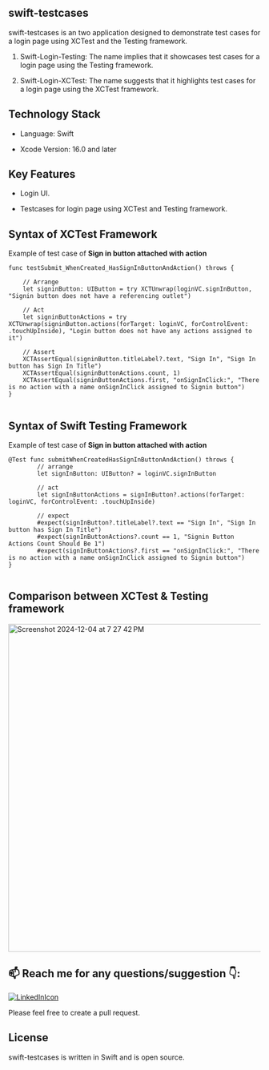 ## swift-testcases
swift-testcases is an two application designed to demonstrate test cases for a login page using XCTest and the Testing framework.

1. Swift-Login-Testing: The name implies that it showcases test cases for a login page using the Testing framework. 

2. Swift-Login-XCTest: The name suggests that it highlights test cases for a login page using the XCTest framework.

## Technology Stack
- Language: Swift

- Xcode Version: 16.0 and later

## Key Features
- Login UI.

- Testcases for login page using XCTest and Testing framework.

## Syntax of XCTest Framework

Example of test case of **Sign in button attached with action**
```
func testSubmit_WhenCreated_HasSignInButtonAndAction() throws {

    // Arrange
    let signinButton: UIButton = try XCTUnwrap(loginVC.signInButton, "Signin button does not have a referencing outlet")

    // Act
    let signinButtonActions = try XCTUnwrap(signinButton.actions(forTarget: loginVC, forControlEvent: .touchUpInside), "Login button does not have any actions assigned to it")

    // Assert
    XCTAssertEqual(signinButton.titleLabel?.text, "Sign In", "Sign In button has Sign In Title")
    XCTAssertEqual(signinButtonActions.count, 1)
    XCTAssertEqual(signinButtonActions.first, "onSignInClick:", "There is no action with a name onSignInClick assigned to Signin button")
}
    
```

## Syntax of Swift Testing Framework

Example of test case of **Sign in button attached with action**
```
@Test func submitWhenCreatedHasSignInButtonAndAction() throws {
        // arrange
        let signInButton: UIButton? = loginVC.signInButton
        
        // act
        let signInButtonActions = signInButton?.actions(forTarget: loginVC, forControlEvent: .touchUpInside)
        
        // expect
        #expect(signInButton?.titleLabel?.text == "Sign In", "Sign In button has Sign In Title")
        #expect(signInButtonActions?.count == 1, "Signin Button Actions Count Should Be 1")
        #expect(signInButtonActions?.first == "onSignInClick:", "There is no action with a name onSignInClick assigned to Signin button")
}
    
```

## Comparison between XCTest & Testing framework

<img width="655" alt="Screenshot 2024-12-04 at 7 27 42 PM" src="https://github.com/user-attachments/assets/6cbd5025-d38a-4e24-9449-c50ec4f47cc4">

## 📫 Reach me for any questions/suggestion :point_down::
[![LinkedInIcon](https://user-images.githubusercontent.com/56787966/180372874-fd85a898-5750-4b51-a39d-bf552e321eb4.png)](https://www.linkedin.com/in/saumil-shah-b954b9101/)

Please feel free to create a pull request.

## License

swift-testcases is written in Swift and is open source.
